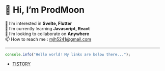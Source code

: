 # 👋 Hi, I’m **ProdMoon**   
👀 I’m interested in **Svelte, Flutter**   
🌱 I’m currently learning **Javascript, React**   
💞️ I’m looking to collaborate on **Anywhere**   
📫 How to reach me : mjh5241@gmail.com   
***
```javascript
console.info("Hello world! My links are below there...");
```
- [TISTORY](https://prodyou.tistory.com "ProdYou")

<!---
prodMoon/prodMoon is a ✨ special ✨ repository because its `README.md` (this file) appears on your GitHub profile.
You can click the Preview link to take a look at your changes.
--->
